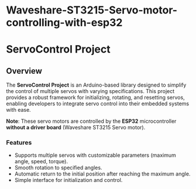 # Waveshare-ST3215-Servo-motor-controlling-with-esp32
# ServoControl Project

## Overview

The **ServoControl Project** is an Arduino-based library designed to simplify the control of multiple servos with varying specifications. This project provides a robust framework for initializing, rotating, and resetting servos, enabling developers to integrate servo control into their embedded systems with ease.

**Note**: These servo motors are controlled by the **ESP32** microcontroller **without a driver board** (Waveshare ST3215 Servo motor).

### Features

- Supports multiple servos with customizable parameters (maximum angle, speed, torque).
- Smooth rotation to specified angles.
- Automatic return to the initial position after reaching the maximum angle.
- Simple interface for initialization and control.




